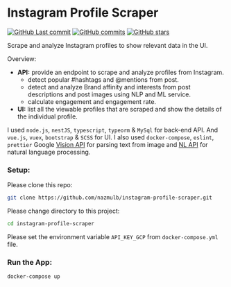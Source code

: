 # Instagram Profile Scraper

[![GitHub Last commit](https://badgen.net/github/last-commit/nazmulb/instagram-profile-scraper)](https://github.com/nazmulb/instagram-profile-scraper)
[![GitHub commits](https://badgen.net/github/commits/nazmulb/instagram-profile-scraper)](https://github.com/nazmulb/instagram-profile-scraper/commits/master)
[![GitHub stars](https://badgen.net/github/stars/nazmulb/instagram-profile-scraper)](https://github.com/nazmulb/instagram-profile-scraper)

Scrape and analyze Instagram profiles to show relevant data in the UI.

Overview:

- **API:** provide an endpoint to scrape and analyze profiles from Instagram.
    - detect popular #hashtags and @mentions from post.
    - detect and analyze Brand affinity and interests from post descriptions and post images using NLP and ML service.
    - calculate engagement and engagement rate.
- **UI:** list all the viewable profiles that are scraped and show the details of the individual profile.

I used `node.js`, `nestJS`, `typescript`, `typeorm` & `MySql` for back-end API. And `vue.js`, `vuex`, `bootstrap` & `SCSS` for UI. I also used `docker-compose`, `eslint`, `prettier` Google <a href="https://cloud.google.com/vision">Vision API</a> for parsing text from image and <a href="https://cloud.google.com/natural-language">NL API</a> for natural language processing.

### Setup:

Please clone this repo:

```sh
git clone https://github.com/nazmulb/instagram-profile-scraper.git
```

Please change directory to this project: 

```sh
cd instagram-profile-scraper
```

Please set the environment variable `API_KEY_GCP` from `docker-compose.yml` file.

### Run the App:

```sh
docker-compose up
```
